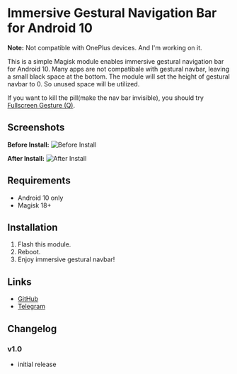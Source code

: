 # Immersive Gestural Navigation Bar for Android 10

**Note:** Not compatible with OnePlus devices. And I'm working on it.

This is a simple Magisk module enables immersive gestural navigation bar for Android 10. Many apps are not compatibale with gestural navbar, leaving a small black space at the bottom. The module will set the height of gestural navbar to 0. So unused space will be utilized.

If you want to kill the pill(make the nav bar invisible), you should try [Fullscreen Gesture (Q)](https://github.com/Magisk-Modules-Repo/HideNavBar).

## Screenshots

**Before Install:**
![Before Install](./Screenshots/Screenshot_20191120-105629.png)

**After Install:**
![After Install](./Screenshots/Screenshot_20191120-105458.png)


## Requirements
- Android 10 only
- Magisk 18+

## Installation
1. Flash this module.
2. Reboot.
3. Enjoy immersive gestural navbar!

## Links
- [GitHub](https://github.com/samchugit/Immersive_Gestural_Nav_Bar)
- [Telegram](https://t.me/samuel_chu)

## Changelog
### v1.0
- initial release
